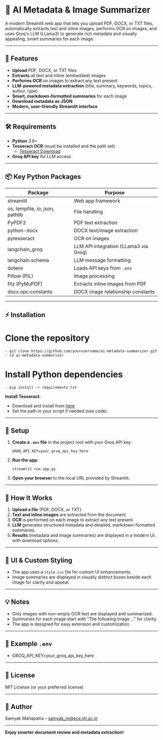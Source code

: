 # 📄 AI Metadata & Image Summarizer

A modern Streamlit web app that lets you upload PDF, DOCX, or TXT files, automatically extracts text and inline images, performs OCR on images, and uses Groq's LLM (LLama3) to generate rich metadata and visually appealing, smart summaries for each image.

---

## 🚀 Features

- **Upload** PDF, DOCX, or TXT files
- **Extracts** all text and inline (embedded) images
- **Performs OCR** on images to extract any text present
- **LLM-powered metadata extraction** (title, summary, keywords, topics, author, type)
- **Smart, markdown-formatted summaries** for each image
- **Download metadata as JSON**
- **Modern, user-friendly Streamlit interface**

---

## 🛠️ Requirements

- **Python** 3.8+
- **Tesseract OCR** (must be installed and the path set)
    - [Tesseract Download](https://github.com/tesseract-ocr/tesseract)
- **Groq API key** for LLM access

---

## 📦 Key Python Packages

| Package                | Purpose                                      |
|------------------------|----------------------------------------------|
| streamlit              | Web app framework                            |
| os, tempfile, io, json, pathlib | File handling                     |
| PyPDF2                 | PDF text extraction                          |
| python-docx            | DOCX text/image extraction                   |
| pytesseract            | OCR on images                                |
| langchain_groq         | LLM API integration (LLama3 via Groq)        |
| langchain.schema       | LLM message formatting                       |
| dotenv                 | Loads API keys from `.env`                   |
| Pillow (PIL)           | Image processing                             |
| fitz (PyMuPDF)         | Extracts inline images from PDF              |
| docx.opc.constants     | DOCX image relationship constants            |

---

## ⚡ Installation

# Clone the repository
    - git clone https://github.com/yourusername/ai-metadata-summarizer.git
    - cd ai-metadata-summarizer

# Install Python dependencies
    - pip install -r requirements.txt


**Install Tesseract:**
- Download and install from [here](https://github.com/tesseract-ocr/tesseract)
- Set the path in your script if needed (see code).

---

## 🔑 Setup

1. **Create a `.env` file** in the project root with your Groq API key:
    ```
    GROQ_API_KEY=your_groq_api_key_here
    ```

2. **Run the app:**
    ```
    streamlit run app.py
    ```

3. **Open your browser** to the local URL provided by Streamlit.

---

## 📝 How It Works

1. **Upload a file** (PDF, DOCX, or TXT).
2. **Text and inline images** are extracted from the document.
3. **OCR** is performed on each image to extract any text present.
4. **LLM** generates structured metadata and detailed, markdown-formatted summaries.
5. **Results** (metadata and image summaries) are displayed in a modern UI, with download options.

---

## 🎨 UI & Custom Styling

- The app uses a `style.css` file for custom UI enhancements.
- Image summaries are displayed in visually distinct boxes beside each image for clarity and appeal.

---

## 💡 Notes

- Only images with non-empty OCR text are displayed and summarized.
- Summaries for each image start with “The following image ...” for clarity.
- The app is designed for easy extension and customization.

---

## 📂 Example `.env`

- GROQ_API_KEY=your_groq_api_key_here


---

## 📜 License

MIT License (or your preferred license)

---

## 👤 Author

Samyak Mahapatra – [samyak_m@ece.iitr.ac.in](mailto:samyak_m@ece.iitr.ac.in)

---

**Enjoy smarter document review and metadata extraction!**
